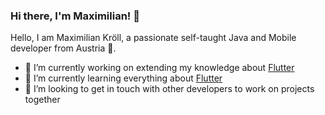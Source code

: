 ### Hi there, I'm Maximilian! 👋

Hello, I am Maximilian Kröll, a passionate self-taught Java and Mobile developer from Austria :sunrise_over_mountains:.

* 🔭 I’m currently working on extending my knowledge about [Flutter](https://flutter.dev/)
* 🌱 I’m currently learning everything about [Flutter](https://flutter.dev/)
* 👯 I’m looking to get in touch with other developers to work on projects together


